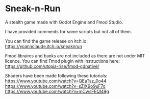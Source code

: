 # Sneak-n-Run
A stealth game made with Godot Engine and Fmod Studio.

I have provided comments for some scripts but not all of them.

You can find the game release on itch.io:
https://yoannclaude.itch.io/sneaknrun

Fmod libraires and banks are not included as there are not under MIT licence.
You can find Fmod plugin with instructions here:
https://github.com/utopia-rise/fmod-gdnative/

Shaders have been made following these tutorials:
https://www.youtube.com/watch?v=QEaTsz_0o44
https://www.youtube.com/watch?v=sZlX9o9uF7o
https://www.youtube.com/watch?v=mCwsFEQI49g


